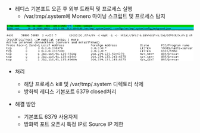 
- 레디스 기본포트 오픈 후 외부 트래픽 및 프로세스 실행
  - /var/tmp/.system에 Monero 마이닝 스크립트 및 프로세스 탐지

![1](./assets/images/hacked1.jpg)
![2](./assets/images/hacked2.jpg)
![3](./assets/images/hacked3.jpg)

- 처리
  - 해당 프로세스 kill 및 /var/tmp/.system 디렉토리 삭제
  - 방화벽 레디스 기본포트 6379 closed처리

- 해결 방안
  - 기본포트 6379 사용자제
  - 방화벽 포트 오픈시 특정 IP로 Source IP 제한
